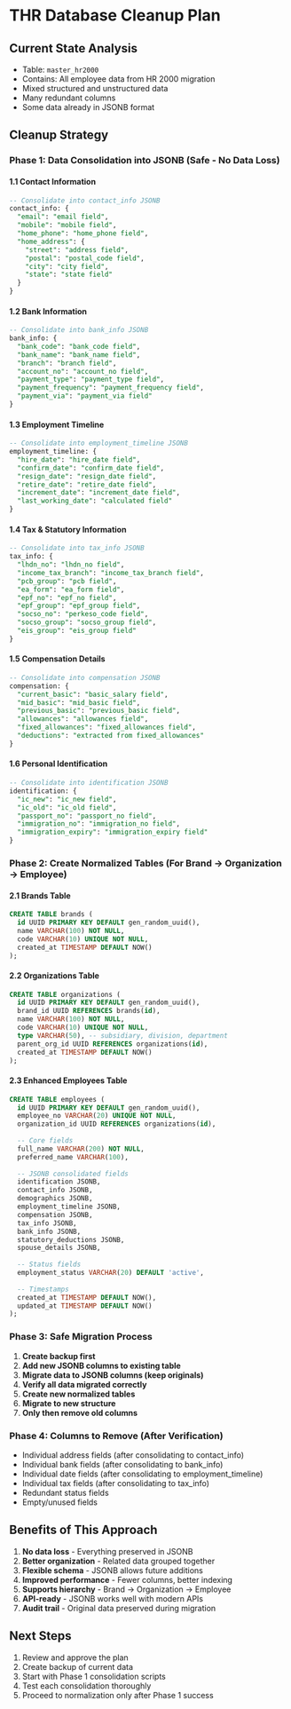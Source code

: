 # THR Database Cleanup Plan

## Current State Analysis
- Table: `master_hr2000` 
- Contains: All employee data from HR 2000 migration
- Mixed structured and unstructured data
- Many redundant columns
- Some data already in JSONB format

## Cleanup Strategy

### Phase 1: Data Consolidation into JSONB (Safe - No Data Loss)

#### 1.1 Contact Information
```sql
-- Consolidate into contact_info JSONB
contact_info: {
  "email": "email field",
  "mobile": "mobile field", 
  "home_phone": "home_phone field",
  "home_address": {
    "street": "address field",
    "postal": "postal_code field",
    "city": "city field",
    "state": "state field"
  }
}
```

#### 1.2 Bank Information
```sql
-- Consolidate into bank_info JSONB
bank_info: {
  "bank_code": "bank_code field",
  "bank_name": "bank_name field",
  "branch": "branch field",
  "account_no": "account_no field",
  "payment_type": "payment_type field",
  "payment_frequency": "payment_frequency field",
  "payment_via": "payment_via field"
}
```

#### 1.3 Employment Timeline
```sql
-- Consolidate into employment_timeline JSONB
employment_timeline: {
  "hire_date": "hire_date field",
  "confirm_date": "confirm_date field",
  "resign_date": "resign_date field",
  "retire_date": "retire_date field",
  "increment_date": "increment_date field",
  "last_working_date": "calculated field"
}
```

#### 1.4 Tax & Statutory Information
```sql
-- Consolidate into tax_info JSONB
tax_info: {
  "lhdn_no": "lhdn_no field",
  "income_tax_branch": "income_tax_branch field",
  "pcb_group": "pcb field",
  "ea_form": "ea_form field",
  "epf_no": "epf_no field",
  "epf_group": "epf_group field",
  "socso_no": "perkeso_code field",
  "socso_group": "socso_group field",
  "eis_group": "eis_group field"
}
```

#### 1.5 Compensation Details
```sql
-- Consolidate into compensation JSONB
compensation: {
  "current_basic": "basic_salary field",
  "mid_basic": "mid_basic field",
  "previous_basic": "previous_basic field",
  "allowances": "allowances field",
  "fixed_allowances": "fixed_allowances field",
  "deductions": "extracted from fixed_allowances"
}
```

#### 1.6 Personal Identification
```sql
-- Consolidate into identification JSONB
identification: {
  "ic_new": "ic_new field",
  "ic_old": "ic_old field",
  "passport_no": "passport_no field",
  "immigration_no": "immigration_no field",
  "immigration_expiry": "immigration_expiry field"
}
```

### Phase 2: Create Normalized Tables (For Brand → Organization → Employee)

#### 2.1 Brands Table
```sql
CREATE TABLE brands (
  id UUID PRIMARY KEY DEFAULT gen_random_uuid(),
  name VARCHAR(100) NOT NULL,
  code VARCHAR(10) UNIQUE NOT NULL,
  created_at TIMESTAMP DEFAULT NOW()
);
```

#### 2.2 Organizations Table
```sql
CREATE TABLE organizations (
  id UUID PRIMARY KEY DEFAULT gen_random_uuid(),
  brand_id UUID REFERENCES brands(id),
  name VARCHAR(100) NOT NULL,
  code VARCHAR(10) UNIQUE NOT NULL,
  type VARCHAR(50), -- subsidiary, division, department
  parent_org_id UUID REFERENCES organizations(id),
  created_at TIMESTAMP DEFAULT NOW()
);
```

#### 2.3 Enhanced Employees Table
```sql
CREATE TABLE employees (
  id UUID PRIMARY KEY DEFAULT gen_random_uuid(),
  employee_no VARCHAR(20) UNIQUE NOT NULL,
  organization_id UUID REFERENCES organizations(id),
  
  -- Core fields
  full_name VARCHAR(200) NOT NULL,
  preferred_name VARCHAR(100),
  
  -- JSONB consolidated fields
  identification JSONB,
  contact_info JSONB,
  demographics JSONB,
  employment_timeline JSONB,
  compensation JSONB,
  tax_info JSONB,
  bank_info JSONB,
  statutory_deductions JSONB,
  spouse_details JSONB,
  
  -- Status fields
  employment_status VARCHAR(20) DEFAULT 'active',
  
  -- Timestamps
  created_at TIMESTAMP DEFAULT NOW(),
  updated_at TIMESTAMP DEFAULT NOW()
);
```

### Phase 3: Safe Migration Process

1. **Create backup first**
2. **Add new JSONB columns to existing table**
3. **Migrate data to JSONB columns (keep originals)**
4. **Verify all data migrated correctly**
5. **Create new normalized tables**
6. **Migrate to new structure**
7. **Only then remove old columns**

### Phase 4: Columns to Remove (After Verification)

- Individual address fields (after consolidating to contact_info)
- Individual bank fields (after consolidating to bank_info)
- Individual date fields (after consolidating to employment_timeline)
- Individual tax fields (after consolidating to tax_info)
- Redundant status fields
- Empty/unused fields

## Benefits of This Approach

1. **No data loss** - Everything preserved in JSONB
2. **Better organization** - Related data grouped together
3. **Flexible schema** - JSONB allows future additions
4. **Improved performance** - Fewer columns, better indexing
5. **Supports hierarchy** - Brand → Organization → Employee
6. **API-ready** - JSONB works well with modern APIs
7. **Audit trail** - Original data preserved during migration

## Next Steps

1. Review and approve the plan
2. Create backup of current data
3. Start with Phase 1 consolidation scripts
4. Test each consolidation thoroughly
5. Proceed to normalization only after Phase 1 success